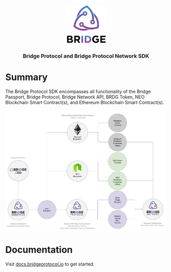 <p align="center">
  <img
    src="./docs/static/img/bridge-logo-black-vertical.png"
    width="125px;">
</p>
<h3 align="center">Bridge Protocol and Bridge Protocol Network SDK</h3>

# Summary

The Bridge Protocol SDK encompasses all functionality of the Bridge Passport, Bridge Protocol, Bridge Network API, BRDG Token, NEO Blockchain Smart Contract(s), and Ethereum Blockchain Smart Contract(s).

<img src="./docs/static/img/overview.png">

# Documentation
Visit <a href="https://docs.bridgeprotocol.io">docs.bridgeprotocol.io</a> to get started.
